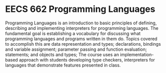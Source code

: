 # EECS 662 Programming Languages
Programming Languages is an introduction to basic principles of defining, describing and implementing interpreters for programming languages. The fundamental goal is establishing a vocabulary for discussing what programming languages and programs written in them do. Topics covered to accomplish this are data representation and types; declarations, bindings and variable assignment; parameter passing and function evaluation; statements; and objects and types; The course uses an implementation-based approach with students developing type checkers, interpreters for languages that demonstrate features presented in class.
